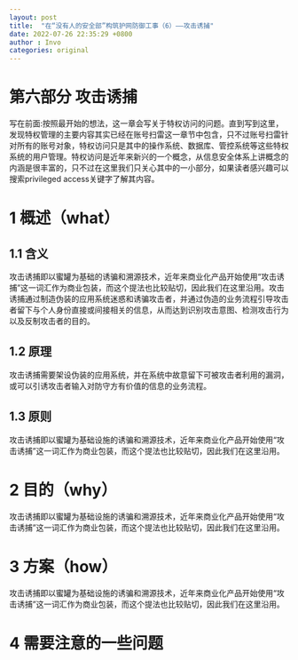 ```yaml
---
layout: post
title:  "在“没有人的安全部”构筑护网防御工事（6）——攻击诱捕"
date: 2022-07-26 22:35:29 +0800
author : Invo
categories: original
---
```


# 第六部分 攻击诱捕

写在前面:按照最开始的想法，这一章会写关于特权访问的问题。直到写到这里，发现特权管理的主要内容其实已经在账号扫雷这一章节中包含，只不过账号扫雷针对所有的账号对象，特权访问只是其中的操作系统、数据库、管控系统等这些特权系统的用户管理。特权访问是近年来新兴的一个概念，从信息安全体系上讲概念的内涵是很丰富的，只不过在这里我们只关心其中的一小部分，如果读者感兴趣可以搜索privileged access关键字了解其内容。

# 1 概述（what）

## 1.1 含义

攻击诱捕即以蜜罐为基础的诱骗和溯源技术，近年来商业化产品开始使用“攻击诱捕”这一词汇作为商业包装，而这个提法也比较贴切，因此我们在这里沿用。攻击诱捕通过制造伪装的应用系统迷惑和诱骗攻击者，并通过伪造的业务流程引导攻击者留下与个人身份直接或间接相关的信息，从而达到识别攻击意图、检测攻击行为以及反制攻击者的目的。

## 1.2 原理

攻击诱捕需要架设伪装的应用系统，并在系统中故意留下可被攻击者利用的漏洞，或可以引诱攻击者输入对防守方有价值的信息的业务流程。

## 1.3 原则

攻击诱捕即以蜜罐为基础设施的诱骗和溯源技术，近年来商业化产品开始使用“攻击诱捕”这一词汇作为商业包装，而这个提法也比较贴切，因此我们在这里沿用。

# 2 目的（why）

攻击诱捕即以蜜罐为基础设施的诱骗和溯源技术，近年来商业化产品开始使用“攻击诱捕”这一词汇作为商业包装，而这个提法也比较贴切，因此我们在这里沿用。

# 3 方案（how）

攻击诱捕即以蜜罐为基础设施的诱骗和溯源技术，近年来商业化产品开始使用“攻击诱捕”这一词汇作为商业包装，而这个提法也比较贴切，因此我们在这里沿用。


# 4 需要注意的一些问题



